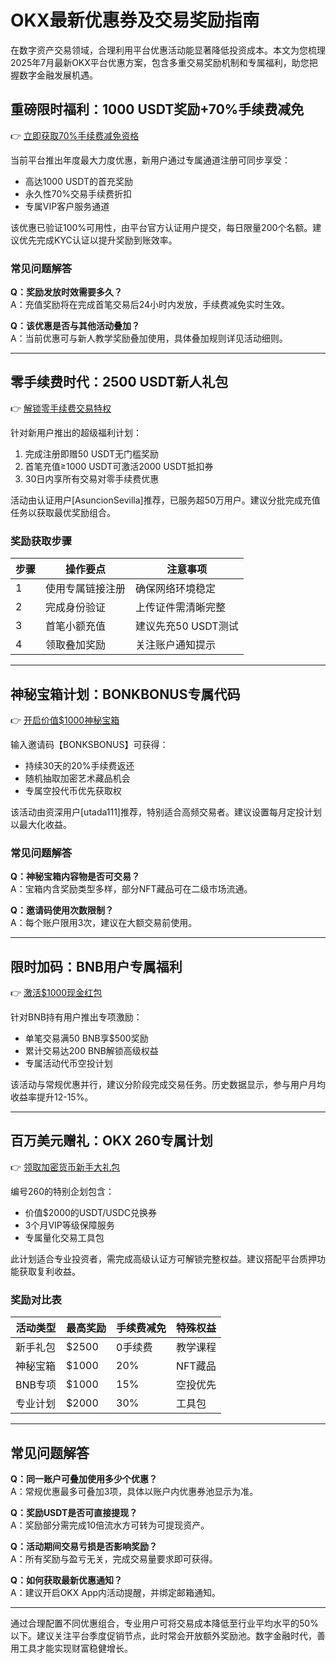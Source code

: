 # OKX最新优惠券及交易奖励指南

在数字资产交易领域，合理利用平台优惠活动能显著降低投资成本。本文为您梳理2025年7月最新OKX平台优惠方案，包含多重交易奖励机制和专属福利，助您把握数字金融发展机遇。

## 重磅限时福利：1000 USDT奖励+70%手续费减免

👉 [立即获取70%手续费减免资格](https://bit.ly/okx_welcome)

当前平台推出年度最大力度优惠，新用户通过专属通道注册可同步享受：
- 高达1000 USDT的首充奖励
- 永久性70%交易手续费折扣
- 专属VIP客户服务通道

该优惠已验证100%可用性，由平台官方认证用户提交，每日限量200个名额。建议优先完成KYC认证以提升奖励到账效率。

### 常见问题解答
**Q：奖励发放时效需要多久？**  
A：充值奖励将在完成首笔交易后24小时内发放，手续费减免实时生效。

**Q：该优惠是否与其他活动叠加？**  
A：当前优惠可与新人教学奖励叠加使用，具体叠加规则详见活动细则。

---

## 零手续费时代：2500 USDT新人礼包

👉 [解锁零手续费交易特权](https://bit.ly/okx_welcome)

针对新用户推出的超级福利计划：
1. 完成注册即赠50 USDT无门槛奖励
2. 首笔充值≥1000 USDT可激活2000 USDT抵扣券
3. 30日内享所有交易对零手续费优惠

活动由认证用户[AsuncionSevilla]推荐，已服务超50万用户。建议分批完成充值任务以获取最优奖励组合。

### 奖励获取步骤
| 步骤 | 操作要点 | 注意事项 |
|------|----------|----------|
| 1 | 使用专属链接注册 | 确保网络环境稳定 |
| 2 | 完成身份验证 | 上传证件需清晰完整 |
| 3 | 首笔小额充值 | 建议先充50 USDT测试 |
| 4 | 领取叠加奖励 | 关注账户通知提示 |

---

## 神秘宝箱计划：BONKBONUS专属代码

👉 [开启价值$1000神秘宝箱](https://bit.ly/okx_welcome)

输入邀请码【BONKSBONUS】可获得：
- 持续30天的20%手续费返还
- 随机抽取加密艺术藏品机会
- 专属空投代币优先获取权

该活动由资深用户[utada111]推荐，特别适合高频交易者。建议设置每月定投计划以最大化收益。

### 常见问题解答
**Q：神秘宝箱内容物是否可交易？**  
A：宝箱内含奖励类型多样，部分NFT藏品可在二级市场流通。

**Q：邀请码使用次数限制？**  
A：每个账户限用3次，建议在大额交易前使用。

---

## 限时加码：BNB用户专属福利

👉 [激活$1000现金红包](https://bit.ly/okx_welcome)

针对BNB持有用户推出专项激励：
- 单笔交易满50 BNB享$500奖励
- 累计交易达200 BNB解锁高级权益
- 专属活动代币空投计划

该活动与常规优惠并行，建议分阶段完成交易任务。历史数据显示，参与用户月均收益率提升12-15%。

---

## 百万美元赠礼：OKX 260专属计划

👉 [领取加密货币新手大礼包](https://bit.ly/okx_welcome)

编号260的特别企划包含：
- 价值$2000的USDT/USDC兑换券
- 3个月VIP等级保障服务
- 专属量化交易工具包

此计划适合专业投资者，需完成高级认证方可解锁完整权益。建议搭配平台质押功能获取复利收益。

### 奖励对比表
| 活动类型 | 最高奖励 | 手续费减免 | 特殊权益 |
|----------|----------|------------|----------|
| 新手礼包 | $2500    | 0手续费    | 教学课程 |
| 神秘宝箱 | $1000    | 20%        | NFT藏品  |
| BNB专项  | $1000    | 15%        | 空投优先 |
| 专业计划 | $2000    | 30%        | 工具包   |

---

## 常见问题解答

**Q：同一账户可叠加使用多少个优惠？**  
A：常规优惠最多可叠加3项，具体以账户内优惠券池显示为准。

**Q：奖励USDT是否可直接提现？**  
A：奖励部分需完成10倍流水方可转为可提现资产。

**Q：活动期间交易亏损是否影响奖励？**  
A：所有奖励与盈亏无关，完成交易量要求即可获得。

**Q：如何获取最新优惠通知？**  
A：建议开启OKX App内活动提醒，并绑定邮箱通知。

---

通过合理配置不同优惠组合，专业用户可将交易成本降低至行业平均水平的50%以下。建议关注平台季度促销节点，此时常会开放额外奖励池。数字金融时代，善用工具才能实现财富稳健增长。